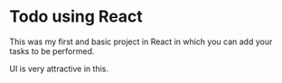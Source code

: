 # Todo using React

This was my first and basic project in React in which you can add your tasks to be performed.

UI is very attractive in this.






























